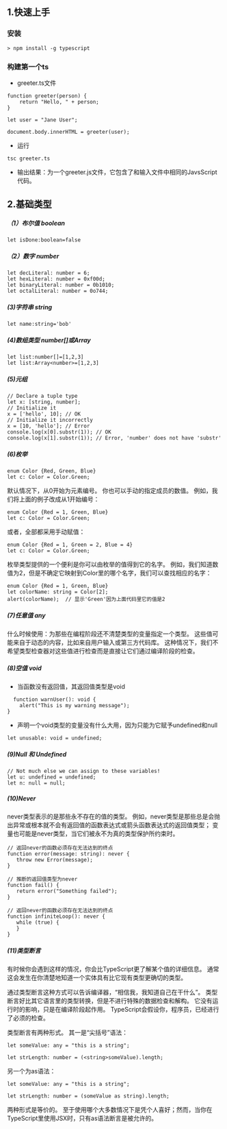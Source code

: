 ## 1.快速上手
### 安装
```
> npm install -g typescript
```
###  构建第一个ts
* greeter.ts文件
```
function greeter(person) {
    return "Hello, " + person;
}

let user = "Jane User";

document.body.innerHTML = greeter(user);
```
* 运行
```
tsc greeter.ts
```
* 输出结果：为一个greeter.js文件，它包含了和输入文件中相同的JavsScript代码。
## 2.基础类型
##### （1）布尔值 boolean
```
let isDone:boolean=false
```
##### （2）数字 number
```
let decLiteral: number = 6;
let hexLiteral: number = 0xf00d;
let binaryLiteral: number = 0b1010;
let octalLiteral: number = 0o744;
```
##### (3)字符串 string
```
let name:string='bob'
```
##### (4)数组类型 number[]或Array<number>
```
let list:number[]=[1,2,3]
let list:Array<number>=[1,2,3]
```
##### (5)元组
```
// Declare a tuple type
let x: [string, number];
// Initialize it
x = ['hello', 10]; // OK
// Initialize it incorrectly
x = [10, 'hello']; // Error
console.log(x[0].substr(1)); // OK
console.log(x[1].substr(1)); // Error, 'number' does not have 'substr'
```
##### (6)枚举
```
enum Color {Red, Green, Blue}
let c: Color = Color.Green;
```
默认情况下，从0开始为元素编号。 你也可以手动的指定成员的数值。 例如，我们将上面的例子改成从1开始编号：

```
enum Color {Red = 1, Green, Blue}
let c: Color = Color.Green;
```
或者，全部都采用手动赋值：

```
enum Color {Red = 1, Green = 2, Blue = 4}
let c: Color = Color.Green;
```
枚举类型提供的一个便利是你可以由枚举的值得到它的名字。 例如，我们知道数值为2，但是不确定它映射到Color里的哪个名字，我们可以查找相应的名字：

```
enum Color {Red = 1, Green, Blue}
let colorName: string = Color[2];
alert(colorName);  // 显示'Green'因为上面代码里它的值是2
```
##### (7)任意值 any
什么时候使用：为那些在编程阶段还不清楚类型的变量指定一个类型。 这些值可能来自于动态的内容，比如来自用户输入或第三方代码库。 这种情况下，我们不希望类型检查器对这些值进行检查而是直接让它们通过编译阶段的检查。
##### (8)空值 void
* 当函数没有返回值，其返回值类型是void
```
  function warnUser(): void {
    alert("This is my warning message");
}
```
* 声明一个void类型的变量没有什么大用，因为只能为它赋予undefined和null
 ```
 let unusable: void = undefined;
 ``` 
 ##### (9)Null 和 Undefined
 ```
 // Not much else we can assign to these variables!
let u: undefined = undefined;
let n: null = null;
 ```
 ##### (10)Never
 never类型表示的是那些永不存在的值的类型。 例如，never类型是那些总是会抛出异常或根本就不会有返回值的函数表达式或箭头函数表达式的返回值类型； 变量也可能是never类型，当它们被永不为真的类型保护所约束时。
 ```
 // 返回never的函数必须存在无法达到的终点
function error(message: string): never {
    throw new Error(message);
}

// 推断的返回值类型为never
function fail() {
    return error("Something failed");
}

// 返回never的函数必须存在无法达到的终点
function infiniteLoop(): never {
    while (true) {
    }
}
 ```
 ##### (11)类型断言
有时候你会遇到这样的情况，你会比TypeScript更了解某个值的详细信息。 通常这会发生在你清楚地知道一个实体具有比它现有类型更确切的类型。

通过类型断言这种方式可以告诉编译器，“相信我，我知道自己在干什么”。 类型断言好比其它语言里的类型转换，但是不进行特殊的数据检查和解构。 它没有运行时的影响，只是在编译阶段起作用。 TypeScript会假设你，程序员，已经进行了必须的检查。

类型断言有两种形式。 其一是“尖括号”语法：
```
let someValue: any = "this is a string";

let strLength: number = (<string>someValue).length;
```
另一个为as语法：
```
let someValue: any = "this is a string";

let strLength: number = (someValue as string).length;
```
两种形式是等价的。 至于使用哪个大多数情况下是凭个人喜好；然而，当你在TypeScript里使用JSX时，只有as语法断言是被允许的。